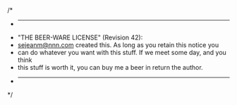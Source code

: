 /*
 * ----------------------------------------------------------------------------
 * "THE BEER-WARE LICENSE" (Revision 42):
 * <sejeanm@nnn.com> created this. As long as you retain this notice you
 * can do whatever you want with this stuff. If we meet some day, and you think
 * this stuff is worth it, you can buy me a beer in return the author.
 * ----------------------------------------------------------------------------
 */